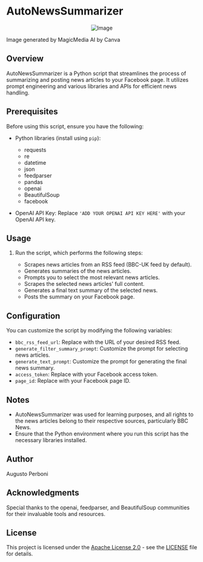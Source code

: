 # AutoNewsSummarizer

<p align="center">
  <img src="https://github.com/AugustoPerboni/auto-news-summarizer/assets/120643495/8da0deab-2da7-4658-aa18-2ac82b4b7877" alt="Image">
</p>
Image generated by MagicMedia AI by Canva



## Overview

AutoNewsSummarizer is a Python script that streamlines the process of summarizing and posting news articles to your Facebook page. It utilizes prompt engineering and various libraries and APIs for efficient news handling.

## Prerequisites

Before using this script, ensure you have the following:

- Python libraries (install using `pip`):
  - requests
  - re
  - datetime
  - json
  - feedparser
  - pandas
  - openai
  - BeautifulSoup
  - facebook

- OpenAI API Key: Replace `'ADD YOUR OPENAI API KEY HERE'` with your OpenAI API key.

## Usage

1. Run the script, which performs the following steps:

   - Scrapes news articles from an RSS feed (BBC-UK feed by default).
   - Generates summaries of the news articles.
   - Prompts you to select the most relevant news articles.
   - Scrapes the selected news articles' full content.
   - Generates a final text summary of the selected news.
   - Posts the summary on your Facebook page.

## Configuration

You can customize the script by modifying the following variables:

- `bbc_rss_feed_url`: Replace with the URL of your desired RSS feed.
- `generate_filter_summary_prompt`: Customize the prompt for selecting news articles.
- `generate_text_prompt`: Customize the prompt for generating the final news summary.
- `access_token`: Replace with your Facebook access token.
- `page_id`: Replace with your Facebook page ID.

## Notes

- AutoNewsSummarizer was used for learning purposes, and all rights to the news articles belong to their respective sources, particularly BBC News.
- Ensure that the Python environment where you run this script has the necessary libraries installed.

## Author

Augusto Perboni

## Acknowledgments

Special thanks to the openai, feedparser, and BeautifulSoup communities for their invaluable tools and resources.

## License

This project is licensed under the [Apache License 2.0](LICENSE) - see the [LICENSE](LICENSE) file for details.


